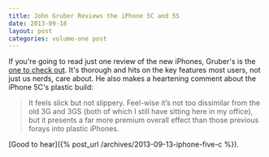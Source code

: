 ```yaml
---
title: John Gruber Reviews the iPhone 5C and 5S
date: 2013-09-18
layout: post
categories: volume-one post  
---
```



If you're going to read just one review of the new iPhones, Gruber's is the [one to check out](http://daringfireball.net/2013/09/the_iphone_5s_and_5c). It's thorough and hits on the key features most users, not just us nerds, care about. He also makes a heartening comment about the iPhone 5C's plastic build:

> It feels slick but not slippery. Feel-wise it’s not too dissimilar from the old 3G and 3GS (both of which I still have sitting here in my office), but it presents a far more premium overall effect than those previous forays into plastic iPhones.

[Good to hear]({% post_url /archives/2013-09-13-iphone-five-c %}).
